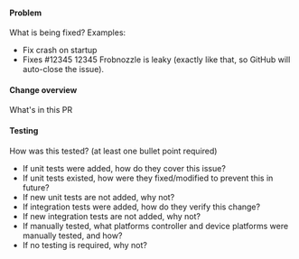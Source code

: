 #### Problem
What is being fixed?  Examples:
* Fix crash on startup
* Fixes #12345 12345 Frobnozzle is leaky (exactly like that, so GitHub will auto-close the issue).

#### Change overview
What's in this PR

#### Testing
How was this tested? (at least one bullet point required)
* If unit tests were added, how do they cover this issue?
* If unit tests existed, how were they fixed/modified to prevent this in future?
* If new unit tests are not added, why not?
* If integration tests were added, how do they verify this change?
* If new integration tests are not added, why not?
* If manually tested, what platforms controller and device platforms were manually tested, and how?
* If no testing is required, why not?
